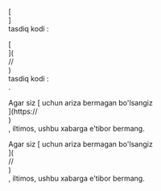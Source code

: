 [<br host>]<br action>tasdiq kodi :<br code>

[<br host>](<br protocol>//<br host>)<br action>tasdiq kodi :<br code>.

Agar siz [ uchun ariza bermagan bo'lsangiz<br host>](https://<br host>)<br action>, iltimos, ushbu xabarga e'tibor bermang.

Agar siz [ uchun ariza bermagan bo'lsangiz<br host>](<br protocol>//<br host>)<br action>, iltimos, ushbu xabarga e'tibor bermang.
